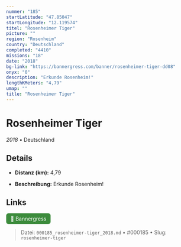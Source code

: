 ```yaml
---
nummer: "185"
startLatitude: "47.85047"
startLongitude: "12.119574"
titel: "Rosenheimer Tiger"
picture: ""
region: "Rosenheim"
country: "Deutschland"
completed: "4410"
missions: "18"
date: "2018"
bg-link: "https://bannergress.com/banner/rosenheimer-tiger-dd08"
onyx: "0"
description: "Erkunde Rosenheim!"
lengthKMeters: "4,79"
umap: ""
title: "Rosenheimer Tiger"
---
```

# Rosenheimer Tiger

*2018* • Deutschland



## Details
- **Distanz (km):** 4,79



- **Beschreibung:** Erkunde Rosenheim!


## Links
<div style="margin-top: 0.5em;">
<a href="https://bannergress.com/banner/rosenheimer-tiger-dd08" target="_blank" style="display:inline-block;margin-right:8px;padding:6px 12px;background-color:#3c8b3c;color:white;text-decoration:none;border-radius:6px;">🔗 Bannergress</a>

</div>


> Datei: `000185_rosenheimer-tiger_2018.md` • #000185 • Slug: `rosenheimer-tiger`
